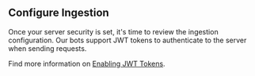 ## Configure Ingestion

Once your server security is set, it's time to review the ingestion configuration. Our bots support JWT tokens
to authenticate to the server when sending requests.

Find more information on [Enabling JWT Tokens](/deployment/security/enable-jwt-tokens).
